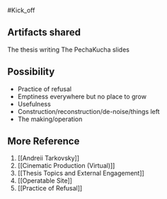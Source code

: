 #Kick_off

## Artifacts shared ##
The thesis writing
The PechaKucha slides

## Possibility ##
- Practice of refusal
- Emptiness everywhere but no place to grow
- Usefulness
- Construction/reconstruction/de-noise/things left
- The making/operation

## More Reference ##
1. [[Andreii Tarkovsky]]
2. [[Cinematic Production (Virtual)]]
3. [[Thesis Topics and External Engagement]]
4. [[Operatable Site]]
5. [[Practice of Refusal]]

